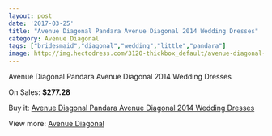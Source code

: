```yaml
---
layout: post
date: '2017-03-25'
title: "Avenue Diagonal Pandara Avenue Diagonal 2014 Wedding Dresses"
category: Avenue Diagonal
tags: ["bridesmaid","diagonal","wedding","little","pandara"]
image: http://img.hectodress.com/3120-thickbox_default/avenue-diagonal-pandara-avenue-diagonal-2014-wedding-dresses.jpg
---
```

Avenue Diagonal Pandara Avenue Diagonal 2014 Wedding Dresses

On Sales: **$277.28**
<a href="https://www.hectodress.com/avenue-diagonal/1680-avenue-diagonal-pandara-avenue-diagonal-2014-wedding-dresses.html"><amp-img layout="responsive" width="600" height="600" src="//img.hectodress.com/3120-thickbox_default/avenue-diagonal-pandara-avenue-diagonal-2014-wedding-dresses.jpg" alt="Avenue Diagonal Pandara Avenue Diagonal 2014 Wedding Dresses 0" /></a>
<a href="https://www.hectodress.com/avenue-diagonal/1680-avenue-diagonal-pandara-avenue-diagonal-2014-wedding-dresses.html"><amp-img layout="responsive" width="600" height="600" src="//img.hectodress.com/3122-thickbox_default/avenue-diagonal-pandara-avenue-diagonal-2014-wedding-dresses.jpg" alt="Avenue Diagonal Pandara Avenue Diagonal 2014 Wedding Dresses 1" /></a>
<a href="https://www.hectodress.com/avenue-diagonal/1680-avenue-diagonal-pandara-avenue-diagonal-2014-wedding-dresses.html"><amp-img layout="responsive" width="600" height="600" src="//img.hectodress.com/3121-thickbox_default/avenue-diagonal-pandara-avenue-diagonal-2014-wedding-dresses.jpg" alt="Avenue Diagonal Pandara Avenue Diagonal 2014 Wedding Dresses 2" /></a>

Buy it: [Avenue Diagonal Pandara Avenue Diagonal 2014 Wedding Dresses](https://www.hectodress.com/avenue-diagonal/1680-avenue-diagonal-pandara-avenue-diagonal-2014-wedding-dresses.html "Avenue Diagonal Pandara Avenue Diagonal 2014 Wedding Dresses")

View more: [Avenue Diagonal](https://www.hectodress.com/23-avenue-diagonal "Avenue Diagonal")